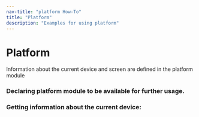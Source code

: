 ```yaml
---
nav-title: "platform How-To"
title: "Platform"
description: "Examples for using platform"
---
```

# Platform
Information about the current device and screen are defined in the platform module
### Declaring platform module to be available for further usage.
<snippet id='platform-require'/>

### Getting information about the current device:
<snippet id='platform-current'/>

